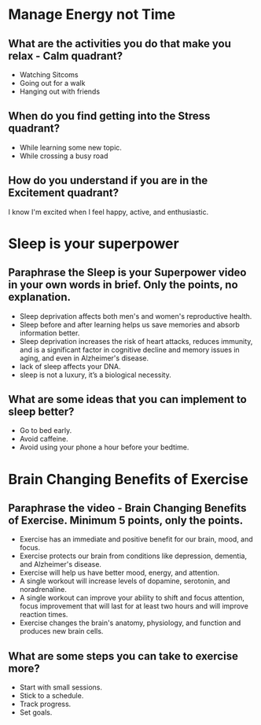 # Manage Energy not Time
## What are the activities you do that make you relax - Calm quadrant?
* Watching Sitcoms
* Going out for a walk
* Hanging out with friends
## When do you find getting into the Stress quadrant?
* While learning some new topic.
* While crossing a busy road
## How do you understand if you are in the Excitement quadrant?
I know I'm excited when I feel happy, active, and enthusiastic.
# Sleep is your superpower
## Paraphrase the Sleep is your Superpower video in your own words in brief. Only the points, no explanation.
* Sleep deprivation affects both men's and women's reproductive health.
* Sleep before and after learning helps us save memories and absorb information better.
* Sleep deprivation increases the risk of heart attacks, reduces immunity, and is a significant factor in cognitive decline and memory issues in aging, and even in Alzheimer's disease.
* lack of sleep affects your DNA.
* sleep is not a luxury, it’s a biological necessity.
## What are some ideas that you can implement to sleep better?
* Go to bed early.
* Avoid caffeine.
* Avoid using your phone a hour before your bedtime.
# Brain Changing Benefits of Exercise
## Paraphrase the video - Brain Changing Benefits of Exercise. Minimum 5 points, only the points.
* Exercise has an immediate and positive benefit for our brain, mood, and focus.
* Exercise protects our brain from conditions like depression, dementia, and Alzheimer's disease.
* Exercise will help us have better mood, energy, and attention.
* A single workout will increase levels of dopamine, serotonin, and noradrenaline.
* A single workout can improve your ability to shift and focus attention, focus improvement that will last for at least two hours and will improve reaction times.
* Exercise changes the brain's anatomy, physiology, and function and produces new brain cells.
## What are some steps you can take to exercise more?
* Start with small sessions.
* Stick to a schedule.
* Track progress.
* Set goals.
